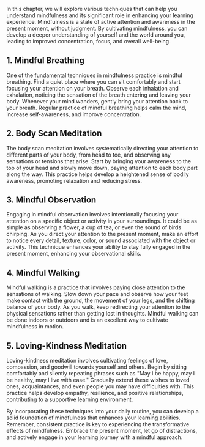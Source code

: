 
In this chapter, we will explore various techniques that can help you understand mindfulness and its significant role in enhancing your learning experience. Mindfulness is a state of active attention and awareness in the present moment, without judgment. By cultivating mindfulness, you can develop a deeper understanding of yourself and the world around you, leading to improved concentration, focus, and overall well-being.

1\. Mindful Breathing
--------------------

One of the fundamental techniques in mindfulness practice is mindful breathing. Find a quiet place where you can sit comfortably and start focusing your attention on your breath. Observe each inhalation and exhalation, noticing the sensation of the breath entering and leaving your body. Whenever your mind wanders, gently bring your attention back to your breath. Regular practice of mindful breathing helps calm the mind, increase self-awareness, and improve concentration.

2\. Body Scan Meditation
-----------------------

The body scan meditation involves systematically directing your attention to different parts of your body, from head to toe, and observing any sensations or tensions that arise. Start by bringing your awareness to the top of your head and slowly move down, paying attention to each body part along the way. This practice helps develop a heightened sense of bodily awareness, promoting relaxation and reducing stress.

3\. Mindful Observation
----------------------

Engaging in mindful observation involves intentionally focusing your attention on a specific object or activity in your surroundings. It could be as simple as observing a flower, a cup of tea, or even the sound of birds chirping. As you direct your attention to the present moment, make an effort to notice every detail, texture, color, or sound associated with the object or activity. This technique enhances your ability to stay fully engaged in the present moment, enhancing your observational skills.

4\. Mindful Walking
------------------

Mindful walking is a practice that involves paying close attention to the sensations of walking. Slow down your pace and observe how your feet make contact with the ground, the movement of your legs, and the shifting balance of your body. As you walk, keep redirecting your attention to the physical sensations rather than getting lost in thoughts. Mindful walking can be done indoors or outdoors and is an excellent way to cultivate mindfulness in motion.

5\. Loving-Kindness Meditation
-----------------------------

Loving-kindness meditation involves cultivating feelings of love, compassion, and goodwill towards yourself and others. Begin by sitting comfortably and silently repeating phrases such as "May I be happy, may I be healthy, may I live with ease." Gradually extend these wishes to loved ones, acquaintances, and even people you may have difficulties with. This practice helps develop empathy, resilience, and positive relationships, contributing to a supportive learning environment.

By incorporating these techniques into your daily routine, you can develop a solid foundation of mindfulness that enhances your learning abilities. Remember, consistent practice is key to experiencing the transformative effects of mindfulness. Embrace the present moment, let go of distractions, and actively engage in your learning journey with a mindful approach.
